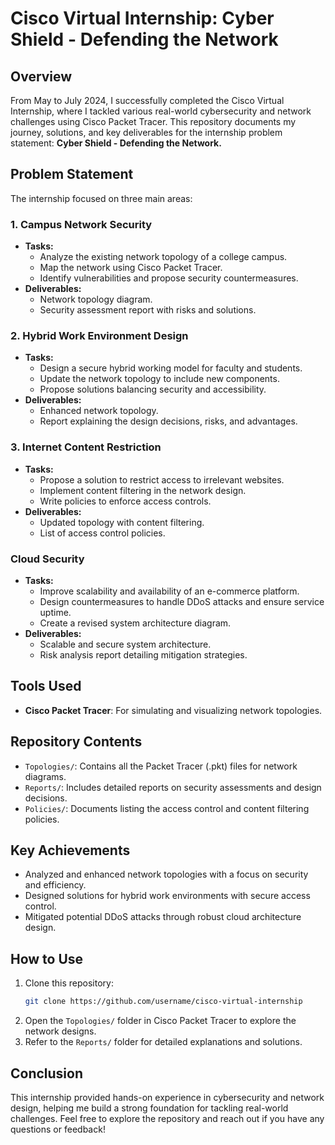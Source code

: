 # Cisco Virtual Internship: Cyber Shield - Defending the Network

## Overview
From May to July 2024, I successfully completed the Cisco Virtual Internship, where I tackled various real-world cybersecurity and network challenges using Cisco Packet Tracer. This repository documents my journey, solutions, and key deliverables for the internship problem statement: **Cyber Shield - Defending the Network.**

## Problem Statement
The internship focused on three main areas:

### **1. Campus Network Security**
- **Tasks:**
  - Analyze the existing network topology of a college campus.
  - Map the network using Cisco Packet Tracer.
  - Identify vulnerabilities and propose security countermeasures.
- **Deliverables:**
  - Network topology diagram.
  - Security assessment report with risks and solutions.

### **2. Hybrid Work Environment Design**
- **Tasks:**
  - Design a secure hybrid working model for faculty and students.
  - Update the network topology to include new components.
  - Propose solutions balancing security and accessibility.
- **Deliverables:**
  - Enhanced network topology.
  - Report explaining the design decisions, risks, and advantages.

### **3. Internet Content Restriction**
- **Tasks:**
  - Propose a solution to restrict access to irrelevant websites.
  - Implement content filtering in the network design.
  - Write policies to enforce access controls.
- **Deliverables:**
  - Updated topology with content filtering.
  - List of access control policies.

### **Cloud Security**
- **Tasks:**
  - Improve scalability and availability of an e-commerce platform.
  - Design countermeasures to handle DDoS attacks and ensure service uptime.
  - Create a revised system architecture diagram.
- **Deliverables:**
  - Scalable and secure system architecture.
  - Risk analysis report detailing mitigation strategies.

## Tools Used
- **Cisco Packet Tracer**: For simulating and visualizing network topologies.

## Repository Contents
- `Topologies/`: Contains all the Packet Tracer (.pkt) files for network diagrams.
- `Reports/`: Includes detailed reports on security assessments and design decisions.
- `Policies/`: Documents listing the access control and content filtering policies.

## Key Achievements
- Analyzed and enhanced network topologies with a focus on security and efficiency.
- Designed solutions for hybrid work environments with secure access control.
- Mitigated potential DDoS attacks through robust cloud architecture design.

## How to Use
1. Clone this repository:
   ```bash
   git clone https://github.com/username/cisco-virtual-internship
   ```
2. Open the `Topologies/` folder in Cisco Packet Tracer to explore the network designs.
3. Refer to the `Reports/` folder for detailed explanations and solutions.

## Conclusion
This internship provided hands-on experience in cybersecurity and network design, helping me build a strong foundation for tackling real-world challenges. Feel free to explore the repository and reach out if you have any questions or feedback!

